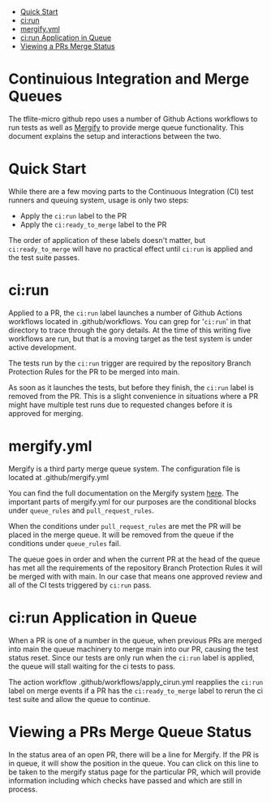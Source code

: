* [Quick Start](#quick-start)
* [ci:run](#ci:run)
* [mergify.yml](#mergify.yml)
* [ci:run Application in Queue](ci:run-application-in-queue)
* [Viewing a PRs Merge Status](viewing-a-prs-merge-queue-status)
# Continuious Integration and Merge Queues
The tflite-micro github repo uses a number of Github Actions workflows to run tests as well as [Mergify](https://mergify.com/) to provide merge queue functionality. This document explains the setup and interactions between the two. 

# Quick Start
While there are a few moving parts to the Continuous Integration (CI) test runners and queuing system, usage is only two steps:
  
  * Apply the `ci:run` label to the PR
  * Apply the `ci:ready_to_merge` label to the PR

The order of application of these labels doesn't matter, but `ci:ready_to_merge` will have no practical effect until `ci:run` is applied and the test suite passes.

# ci:run
Applied to a PR, the `ci:run` label launches a number of Github Actions workflows located in .github/workflows. You can grep for '`ci:run`' in that directory to trace through the gory details. At the time of this writing five workflows are run, but that is a moving target as the test system is under active development.

The tests run by the `ci:run` trigger are required by the repository Branch Protection Rules for the PR to be merged into main.

As soon as it launches the tests, but before they finish, the `ci:run` label is removed from the PR. This is a slight convenience in situations where a PR might have multiple test runs due to requested changes before it is approved for merging.

# mergify.yml
Mergify is a third party merge queue system. The configuration file is located at .github/mergify.yml

You can find the full documentation on the Mergify system [here](https://docs.mergify.com/). The important parts of mergify.yml for our purposes are the conditional blocks under `queue_rules` and `pull_request_rules`. 

When the conditions under `pull_request_rules` are met the PR will be placed in the merge queue. It will be removed from the queue if the conditions under `queue_rules` fail. 

The queue goes in order and when the current PR at the head of the queue has met all the requirements of the repository Branch Protection Rules it will be merged with with main. In our case that means one approved review and all of the CI tests triggered by `ci:run` pass.

# ci:run Application in Queue
When a PR is one of a number in the queue, when previous PRs are merged into main the queue machinery to merge main into our PR, causing the test status reset. Since our tests are only run when the `ci:run` label is applied, the queue will stall waiting for the ci tests to pass.

The action workflow .github/workflows/apply_cirun.yml reapplies the `ci:run` label on merge events if a PR has the `ci:ready_to_merge` label to rerun the ci test suite and allow the queue to continue.

# Viewing a PRs Merge Queue Status
In the status area of an open PR, there will be a line for Mergify. If the PR is in queue, it will show the position in the queue. You can click on this line to be taken to the mergify status page for the particular PR, which will provide information including which checks have passed and which are still in process.